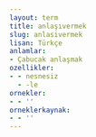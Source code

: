 ```yaml
---
layout: term
title: anlaşıvermek
slug: anlasivermek
lisan: Türkçe
anlamlar:
- Çabucak anlaşmak
ozellikler:
- - nesnesiz
  - -le
ornekler:
- - ''
orneklerkaynak:
- - ''
---
```

